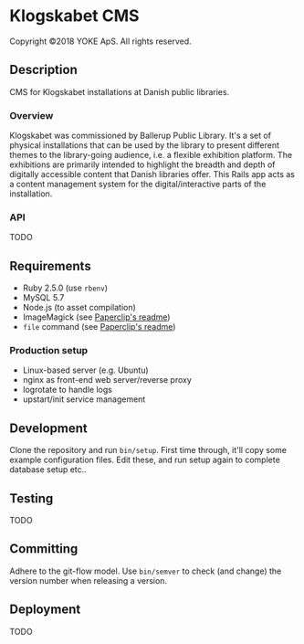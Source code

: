 # Klogskabet CMS
Copyright ©2018 YOKE ApS. All rights reserved.

## Description
CMS for Klogskabet installations at Danish public libraries.

### Overview
Klogskabet was commissioned by Ballerup Public Library. It's a set of physical installations that can be used by the library to present different themes to the library-going audience, i.e. a flexible exhibition platform. The exhibitions are primarily intended to highlight the breadth and depth of digitally accessible content that Danish libraries offer. This Rails app acts as a content management system for the digital/interactive parts of the installation.

### API
TODO

## Requirements
- Ruby 2.5.0 (use `rbenv`)
- MySQL 5.7
- Node.js (to asset compilation)
- ImageMagick (see [Paperclip's readme](https://github.com/thoughtbot/paperclip#requirements))
- `file` command (see [Paperclip's readme](https://github.com/thoughtbot/paperclip#requirements))

### Production setup
- Linux-based server (e.g. Ubuntu)
- nginx as front-end web server/reverse proxy
- logrotate to handle logs
- upstart/init service management

## Development
Clone the repository and run `bin/setup`. First time through, it'll copy some example configuration files. Edit these, and run setup again to complete database setup etc..

## Testing
TODO

## Committing
Adhere to the git-flow model. Use `bin/semver` to check (and change) the version number when releasing a version.

## Deployment
TODO
 
